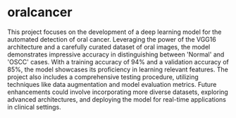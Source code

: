 # oralcancer


This project focuses on the development of a deep learning model for the automated detection of oral cancer. Leveraging the power of the VGG16 architecture and a carefully curated dataset of oral images, the model demonstrates impressive accuracy in distinguishing between 'Normal' and 'OSCC' cases. With a training accuracy of 94% and a validation accuracy of 85%, the model showcases its proficiency in learning relevant features. The project also includes a comprehensive testing procedure, utilizing techniques like data augmentation and model evaluation metrics. Future enhancements could involve incorporating more diverse datasets, exploring advanced architectures, and deploying the model for real-time applications in clinical settings.

